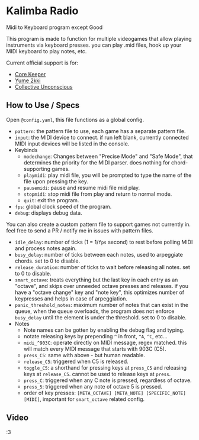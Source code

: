 # Kalimba Radio
Midi to Keyboard program except Good

This program is made to function for multiple videogames that allow playing instruments via keyboard presses. you can play .mid files, hook up your MIDI keyboard to play notes, etc.

Current official support is for:
- [Core Keeper](https://store.steampowered.com/app/1621690/Core_Keeper/)
- [Yume 2kki](https://wikiwiki.jp/yumenikki-g3/)
- [Collective Unconscious](https://ynoproject.net/unconscious/)

## How to Use / Specs
Open `@config.yaml`, this file functions as a global config.
- `pattern`: the pattern file to use, each game has a separate pattern file.
- `input`: the MIDI device to connect. if run left blank, currently connected MIDI input devices will be listed in the console.
- Keybinds
  - `modechange`: Changes between "Precise Mode" and "Safe Mode", that determines the priority for the MIDI parser. does nothing for chord-supporting games.
  - `playmidi`: play midi file, you will be prompted to type the name of the file upon pressing the key.
  - `pausemidi`: pause and resume midi file mid play.
  - `stopmidi`: stop midi file from play and return to normal mode.
  - `quit`: exit the program.
- `fps`: global clock speed of the program.
- `debug`: displays debug data.

You can also create a custom pattern file to support games not currently in. feel free to send a PR / notify me in issues with pattern files.
- `idle_delay`: number of ticks (1 = 1/`fps` second) to rest before polling MIDI and process notes again.
- `busy_delay`: number of ticks between each notes, used to arpeggiate chords. set to 0 to disable.
- `release_duration`: number of ticks to wait before releasing all notes. set to 0 to disable.
- `smart_octave`: treats everything but the last key in each entry as an "octave", and skips over unneeded octave presses and releases. if you have a "octave change" key and "note key", this optimizes number of keypresses and helps in case of arpeggiation.
- `panic_threshold_notes`: maximum number of notes that can exist in the queue, when the queue overloads, the program does not enforce `busy_delay` until the element is under the threshold. set to 0 to disable.
- Notes
  - Note names can be gotten by enabling the debug flag and typing.
  - notate releasing keys by prepending `^` in front, `^A`, `^C`, etc...
  - `midi_^903C`: operate directly on MIDI message, regex matched. this will match every MIDI message that starts with 903C (C5).
  - `press_C5`: same with above - but human readable.
  - `release_C5`: triggered when C5 is released.
  - `toggle_C5`: a shorthand for pressing keys at `press_C5` and releasing keys at `release_C5`. cannot be used to release keys at `press`.
  - `press_C`: triggered when any C note is pressed, regardless of octave.
  - `press_5`: triggered when any note of octave 5 is pressed.
  - order of key presses: `[META_OCTAVE] [META_NOTE] [SPECIFIC_NOTE] [MIDI]`, important for `smart_octave` related config.

## Video
:3